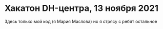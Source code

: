 # Хакатон DH-центра, 13 ноября 2021

Здесь только мой код (я Мария Маслова) но я стрясу с ребят остальное

